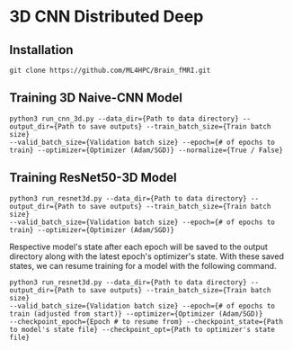 # 3D CNN Distributed Deep

## Installation
```{bash}
git clone https://github.com/ML4HPC/Brain_fMRI.git
```

## Training 3D Naive-CNN Model
```{bash}
python3 run_cnn_3d.py --data_dir={Path to data directory} --output_dir={Path to save outputs} --train_batch_size={Train batch size}
--valid_batch_size={Validation batch size} --epoch={# of epochs to train} --optimizer={Optimizer (Adam/SGD)} --normalize={True / False}
```

## Training ResNet50-3D Model
```{bash}
python3 run_resnet3d.py --data_dir={Path to data directory} --output_dir={Path to save outputs} --train_batch_size={Train batch size}
--valid_batch_size={Validation batch size} --epoch={# of epochs to train} --optimizer={Optimizer (Adam/SGD)}
```

Respective model's state after each epoch will be saved to the output directory along with the latest epoch's optimizer's state.
With these saved states, we can resume training for a model with the following command.

```{bash}
python3 run_resnet3d.py --data_dir={Path to data directory} --output_dir={Path to save outputs} --train_batch_size={Train batch size}
--valid_batch_size={Validation batch size} --epoch={# of epochs to train (adjusted from start)} --optimizer={Optimizer (Adam/SGD)} 
--checkpoint_epoch={Epoch # to resume from} --checkpoint_state={Path to model's state file} --checkpoint_opt={Path to optimizer's state file}
